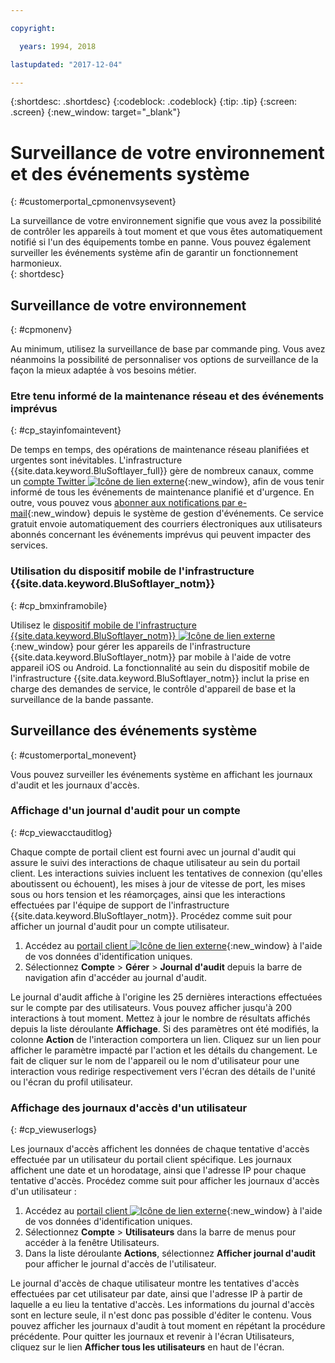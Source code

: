 ```yaml
---

copyright:

  years: 1994, 2018

lastupdated: "2017-12-04"

---
```


{:shortdesc: .shortdesc}
{:codeblock: .codeblock}
{:tip: .tip}
{:screen: .screen}
{:new_window: target="_blank"}


# Surveillance de votre environnement et des événements système
{: #customerportal_cpmonenvsysevent}

La surveillance de votre environnement signifie que vous avez la possibilité de contrôler les appareils à tout moment et que vous êtes automatiquement notifié si l'un des équipements tombe en panne. Vous pouvez également surveiller les événements système afin de garantir un fonctionnement harmonieux.   
{: shortdesc}

## Surveillance de votre environnement
{: #cpmonenv}

Au minimum, utilisez la surveillance de base par commande ping. Vous avez néanmoins la possibilité de personnaliser vos options de surveillance de la façon la mieux adaptée à vos besoins métier.

### Etre tenu informé de la maintenance réseau et des événements imprévus
{: #cp_stayinfomaintevent}

De temps en temps, des opérations de maintenance réseau planifiées et urgentes sont inévitables. L'infrastructure {{site.data.keyword.BluSoftlayer_full}} gère de nombreux canaux, comme un [compte Twitter ![Icône de lien externe](../icons/launch-glyph.svg)](https://twitter.com/softlayernotify){:new_window}, afin de vous tenir informé de tous les événements de maintenance planifié et d'urgence. En outre, vous pouvez vous [abonner aux notifications par e-mail](/docs/customer-portal/cpsub2not.html){:new_window} depuis le système de gestion d'événements. Ce service gratuit envoie automatiquement des courriers électroniques aux utilisateurs abonnés concernant les événements imprévus qui peuvent impacter des services.

### Utilisation du dispositif mobile de l'infrastructure {{site.data.keyword.BluSoftlayer_notm}} 
{: #cp_bmxinframobile}

Utilisez le [dispositif mobile de l'infrastructure {{site.data.keyword.BluSoftlayer_notm}} ![Icône de lien externe](../icons/launch-glyph.svg)](https://knowledgelayer.softlayer.com/topic/mobile-devices){:new_window} pour gérer les appareils de l'infrastructure {{site.data.keyword.BluSoftlayer_notm}} par mobile à l'aide de votre appareil iOS ou Android. La fonctionnalité au sein du dispositif mobile de l'infrastructure {{site.data.keyword.BluSoftlayer_notm}} inclut la prise en charge des demandes de service, le contrôle d'appareil de base et la surveillance de la bande passante.

## Surveillance des événements système
{: #customerportal_monevent}

Vous pouvez surveiller les événements système en affichant les journaux d'audit et les journaux d'accès.

### Affichage d'un journal d'audit pour un compte
{: #cp_viewacctauditlog}

Chaque compte de portail client est fourni avec un journal d'audit qui assure le suivi des interactions de chaque utilisateur au sein du portail client. Les interactions suivies incluent les tentatives de connexion (qu'elles aboutissent ou échouent), les mises à jour de vitesse de port, les mises sous ou hors tension et les réamorçages, ainsi que les interactions effectuées par l'équipe de support de l'infrastructure {{site.data.keyword.BluSoftlayer_notm}}. Procédez comme suit pour afficher un journal d'audit pour un compte utilisateur.

1. Accédez au [portail client ![Icône de lien externe](../icons/launch-glyph.svg)](https://control.softlayer.com/){:new_window} à l'aide de vos données d'identification uniques.
2. Sélectionnez **Compte** > **Gérer** > **Journal d'audit** depuis la barre de navigation afin d'accéder au journal d'audit.

Le journal d'audit affiche à l'origine les 25 dernières interactions effectuées sur le compte par des utilisateurs. Vous pouvez afficher jusqu'à 200 interactions à tout moment. Mettez à jour le nombre de résultats affichés depuis la liste déroulante **Affichage**. Si des paramètres ont été modifiés, la colonne **Action** de l'interaction comportera un lien. Cliquez sur un lien pour afficher le paramètre impacté par l'action et les détails du changement. Le fait de cliquer sur le nom de l'appareil ou le nom d'utilisateur pour une interaction vous redirige respectivement vers l'écran des détails de l'unité ou l'écran du profil utilisateur.

### Affichage des journaux d'accès d'un utilisateur
{: #cp_viewuserlogs}

Les journaux d'accès affichent les données de chaque tentative d'accès effectuée par un utilisateur du portail client spécifique. Les journaux affichent une date et un horodatage, ainsi que l'adresse IP pour chaque tentative d'accès. Procédez comme suit pour afficher les journaux d'accès d'un utilisateur :

1. Accédez au [portail client ![Icône de lien externe](../icons/launch-glyph.svg)](https://control.softlayer.com/){:new_window} à l'aide de vos données d'identification uniques.
2. Sélectionnez **Compte** > **Utilisateurs** dans la barre de menus pour accéder à la fenêtre Utilisateurs.
3. Dans la liste déroulante **Actions**, sélectionnez **Afficher journal d'audit** pour afficher le journal d'accès de l'utilisateur.

Le journal d'accès de chaque utilisateur montre les tentatives d'accès effectuées par cet utilisateur par date, ainsi que l'adresse IP à partir de laquelle a eu lieu la tentative d'accès. Les informations du journal d'accès sont en lecture seule, il n'est donc pas possible d'éditer le contenu. Vous pouvez afficher les journaux d'audit à tout moment en répétant la procédure précédente. Pour quitter les journaux et revenir à l'écran Utilisateurs, cliquez sur le lien **Afficher tous les utilisateurs** en haut de l'écran.
